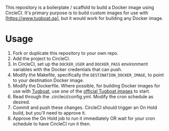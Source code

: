 This repository is a boilerplate / scaffold to build a Docker image using CircleCI. It's primary purpose is to build
custom images for use with [https://www.tugboat.qa], but it would work for building any Docker image.

# Usage

1. Fork or duplicate this repository to your own repo.
2. Add the project to CircleCI.
3. In CircleCI, set up the `DOCKER_USER` and `DOCKER_PASS` environment variables with the Docker credentials that can push.
4. Modify the Makefile, specifically the `DESTINATION_DOCKER_IMAGE`, to point to your destination Docker image.
5. Modify the Dockerfile. Where possible, for building Docker images for use with [Tugboat](https://www.tugboat.qa), use one of the [official Tugboat images](https://docs.tugboat.qa/reference/tugboat-images/) to start.
6. Read through the .circleci/config.yml. Modify the cron schedule as desired.
6. Commit and push these changes. CircleCI should trigger an On Hold build, but you'll need to approve it.
7. Approve the On Hold job to run it immediately OR wait for your cron schedule to have CircleCI run it then.
